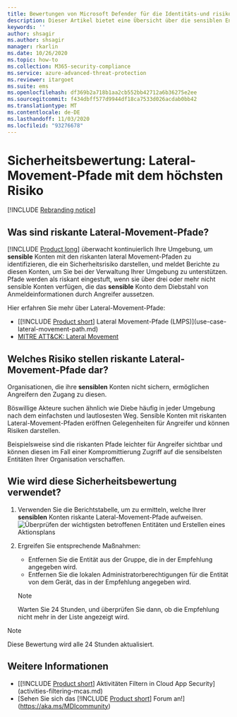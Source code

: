 ```yaml
---
title: Bewertungen von Microsoft Defender für die Identitäts-und risikoreichere lateral Movement-Pfade
description: Dieser Artikel bietet eine Übersicht über die sensiblen Entitäten von Microsoft Defender für Identitäten mit dem riskanten Bericht zur Identitäts Sicherheitsstatus-Bewertung.
keywords: ''
author: shsagir
ms.author: shsagir
manager: rkarlin
ms.date: 10/26/2020
ms.topic: how-to
ms.collection: M365-security-compliance
ms.service: azure-advanced-threat-protection
ms.reviewer: itargoet
ms.suite: ems
ms.openlocfilehash: df369b2a718b1aa2cb552bb42712a6b36275e2ee
ms.sourcegitcommit: f434dbff577d9944df18ca7533d026acdab0bb42
ms.translationtype: MT
ms.contentlocale: de-DE
ms.lasthandoff: 11/03/2020
ms.locfileid: "93276678"
---
```

# <a name="security-assessment-riskiest-lateral-movement-paths-lmp"></a>Sicherheitsbewertung: Lateral-Movement-Pfade mit dem höchsten Risiko

[!INCLUDE [Rebranding notice](includes/rebranding.md)]

## <a name="what-are-risky-lateral-movement-paths"></a>Was sind riskante Lateral-Movement-Pfade?

[!INCLUDE [Product long](includes/product-long.md)] überwacht kontinuierlich Ihre Umgebung, um **sensible** Konten mit den riskanten lateral Movement-Pfaden zu identifizieren, die ein Sicherheitsrisiko darstellen, und meldet Berichte zu diesen Konten, um Sie bei der Verwaltung Ihrer Umgebung zu unterstützen. Pfade werden als riskant eingestuft, wenn sie über drei oder mehr nicht sensible Konten verfügen, die das **sensible** Konto dem Diebstahl von Anmeldeinformationen durch Angreifer aussetzen.

Hier erfahren Sie mehr über Lateral-Movement-Pfade:

- [[!INCLUDE [Product short](includes/product-short.md)] Lateral Movement-Pfade (LMPS)](use-case-lateral-movement-path.md)
- [MITRE ATT&CK: Lateral Movement](https://attack.mitre.org/tactics/TA0008/)

## <a name="what-risk-do-risky-lateral-movement-paths-pose"></a>Welches Risiko stellen riskante Lateral-Movement-Pfade dar?

Organisationen, die ihre **sensiblen** Konten nicht sichern, ermöglichen Angreifern den Zugang zu diesen.

Böswillige Akteure suchen ähnlich wie Diebe häufig in jeder Umgebung nach dem einfachsten und lautlosesten Weg. Sensible Konten mit riskanten Lateral-Movement-Pfaden eröffnen Gelegenheiten für Angreifer und können Risiken darstellen.

Beispielsweise sind die riskanten Pfade leichter für Angreifer sichtbar und können diesen im Fall einer Kompromittierung Zugriff auf die sensibelsten Entitäten Ihrer Organisation verschaffen.

## <a name="how-do-i-use-this-security-assessment"></a>Wie wird diese Sicherheitsbewertung verwendet?

1. Verwenden Sie die Berichtstabelle, um zu ermitteln, welche Ihrer **sensiblen** Konten riskante Lateral-Movement-Pfade aufweisen.
    ![Überprüfen der wichtigsten betroffenen Entitäten und Erstellen eines Aktionsplans](media/cas-isp-riskiest-lmp-1.png)
1. Ergreifen Sie entsprechende Maßnahmen:
    - Entfernen Sie die Entität aus der Gruppe, die in der Empfehlung angegeben wird.
    - Entfernen Sie die lokalen Administratorberechtigungen für die Entität von dem Gerät, das in der Empfehlung angegeben wird.

    > [!NOTE]
    > Warten Sie 24 Stunden, und überprüfen Sie dann, ob die Empfehlung nicht mehr in der Liste angezeigt wird.

> [!NOTE]
> Diese Bewertung wird alle 24 Stunden aktualisiert.

## <a name="see-also"></a>Weitere Informationen

- [[!INCLUDE [Product short](includes/product-short.md)] Aktivitäten Filtern in Cloud App Security](activities-filtering-mcas.md)
- [Sehen Sie sich das [!INCLUDE [Product short](includes/product-short.md)] Forum an!](https://aka.ms/MDIcommunity)
